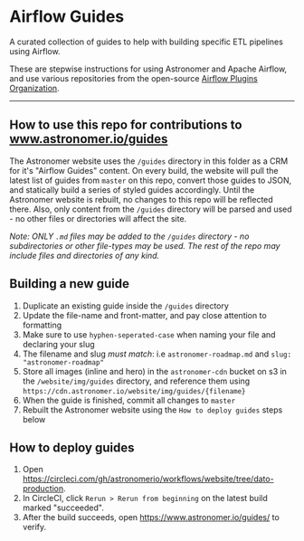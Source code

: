 # Airflow Guides

A curated collection of guides to help with building specific ETL pipelines using Airflow.

These are stepwise instructions for using Astronomer and Apache Airflow, and use various repositories from the open-source [Airflow Plugins Organization](https://github.com/airflow-plugins).

---

## How to use this repo for contributions to www.astronomer.io/guides

The Astronomer website uses the `/guides` directory in this folder as a CRM for it's "Airflow Guides" content. On every build, the website will pull the latest list of guides from `master` on this repo, convert those guides to JSON, and statically build a series of styled guides accordingly. Until the Astronomer website is rebuilt, no changes to this repo will be reflected there. Also, only content from the `/guides` directory will be parsed and used - no other files or directories will affect the site.

*Note: ONLY `.md` files may be added to the `/guides` directory - no subdirectories or other file-types may be used. The rest of the repo may include files and directories of any kind.*

## Building a new guide
1) Duplicate an existing guide inside the `/guides` directory
2) Update the file-name and front-matter, and pay close attention to formatting
3) Make sure to use `hyphen-seperated-case` when naming your file and declaring your slug
4) The filename and slug _must match_: i.e `astronomer-roadmap.md` and `slug: "astronomer-roadmap"`
5) Store all images (inline and hero) in the `astronomer-cdn` bucket on s3 in the `/website/img/guides` directory, and reference them using  `https://cdn.astronomer.io/website/img/guides/{filename}`
6) When the guide is finished, commit all changes to `master`
7) Rebuilt the Astronomer website using the `How to deploy guides` steps below

## How to deploy guides

1. Open <https://circleci.com/gh/astronomerio/workflows/website/tree/dato-production>.
1. In CircleCI, click `Rerun > Rerun from beginning` on the latest build marked "succeeded".
1. After the build succeeds, open <https://www.astronomer.io/guides/> to verify.
